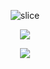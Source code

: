 <div align="center">

![slice](https://capsule-render.vercel.app/api?type=slice&color=auto&height=200&text=Welcome👋&fontAlign=70&rotate=13&fontAlignY=25&desc=seulzzang's%20GitHub&descAlign=70.&descAlignY=44)

<img src="https://github-readme-stats.vercel.app/api?username=shingunhoon&show_icons=true">

<img src="https://github-readme-stats.vercel.app/api/top-langs/?username=shingunhoon&layout=compact"><br><br>




  
</div>
